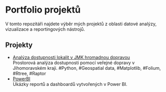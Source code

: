 # Portfolio projektů

V tomto repozitáři najdete výběr mých projektů z oblasti datové analýzy, vizualizace a reportingových nástrojů.

## Projekty

- [Analýza dostupnosti lokalit v JMK hromadnou dopravou](./Anal%C3%BDza%20dopravn%C3%AD%20dostupnosti%20v%20JMK%20hromadnou%20dopravou)  
  Prostorová analýza dostupnosti pomocí veřejné dopravy v Jihomoravském kraji.
  #Python, #Geospatial data, #Matplotlib, #Folium, #Rtree, #Raptor
- [PowerBI](./PowerBI)  
  Ukázky reportů a dashboardů vytvořených v Power BI.
  
